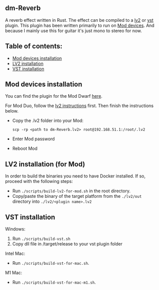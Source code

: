 ## dm-Reverb

A reverb effect written in Rust.
The effect can be compiled to a [lv2](./lv2) or [vst](./vst) plugin.
This plugin has been written primarily to run on [Mod devices](https://moddevices.com/). And because I mainly use this for guitar it's just mono to stereo for now.

## Table of contents:

- [Mod devices installation](#Mod-devices-installation)
- [LV2 installation](#LV2-installation)
- [VST installation](#VST-installation)

## Mod devices installation

You can find the plugin for the Mod Dwarf [here](./lv2/dm-Reverb.lv2/).

For Mod Duo, follow the [lv2 instructions](#LV2-installation) first. Then finish the instructions below.

- Copy the .lv2 folder into your Mod:

  ```
  scp -rp <path to dm-Reverb.lv2> root@192.168.51.1:/root/.lv2
  ```

- Enter Mod password
- Reboot Mod

## LV2 installation (for Mod)

In order to build the binaries you need to have Docker installed. If so, proceed with the following steps:

- Run `./scripts/build-lv2-for-mod.sh` in the root directory.
- Copy/paste the binary of the target platform from the `./lv2/out` directory into `./lv2/<plugin name>.lv2`

## VST installation

Windows:

1. Run `./scripts/build-vst.sh`
2. Copy dll file in /target/release to your vst plugin folder

Intel Mac:

- Run `./scripts/build-vst-for-mac.sh`.

M1 Mac:

- Run `./scripts/build-vst-for-mac-m1.sh`.
